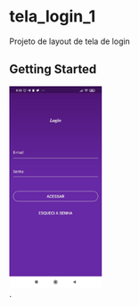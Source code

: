 # tela_login_1

Projeto de layout de tela de login

## Getting Started

<div>

   <img height="360em" src="https://github.com/Aniro-Montenegro/estudos_flutter/blob/main/Telas%20de%20Login/tela_img/WhatsApp%20Image%202022-01-07%20at%2000.26.08.jpeg"/>
   
</div>.
